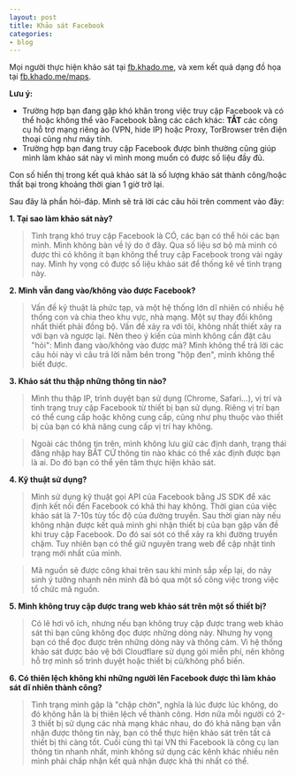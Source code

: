 ```yaml
---
layout: post
title: Khảo sát Facebook
categories:
- blog
---
```


Mọi người thực hiện khảo sát tại [fb.khado.me](https://fb.khado.me), và xem kết quả dạng đồ họa tại [fb.khado.me/maps](https://fb.khado.me/maps).

**Lưu ý:**
  - Trường hợp bạn đang gặp khó khăn trong việc truy cập Facebook và có thể hoặc không thể vào Facebook bằng các cách khác: **TẮT** các công cụ hỗ trợ mạng riêng ảo (VPN, hide IP) hoặc Proxy, TorBrowser trên điện thoại cũng như máy tính.
  - Trường hợp bạn đang truy cập Facebook được bình thường cũng giúp mình làm khảo sát này vì mình mong muốn có được số liệu đầy đủ.

Con số hiển thị trong kết quả khảo sát là số lượng khảo sát thành công/hoặc thất bại trong khoảng thời gian 1 giờ trở lại.

Sau đây là phần hỏi-đáp. Mình sẽ trả lời các câu hỏi trên comment vào đây:

**1. Tại sao làm khảo sát này?**
> Tình trạng khó truy cập Facebook là CÓ, các bạn có thể hỏi các bạn mình. Mình không bàn về lý do ở đây. Qua số liệu sơ bộ mà mình có được thì có không ít bạn không thể truy cập Facebook trong vài ngày nay. Mình hy vọng có được số liệu khảo sát để thống kê về tình trạng này.

**2. Mình vẫn đang vào/không vào được Facebook?**
> Vấn đề kỹ thuật là phức tạp, và một hệ thống lớn dĩ nhiên có nhiều hệ thống con và chia theo khu vực, nhà mạng. Một sự thay đổi không nhất thiết phải đồng bộ. Vấn đề xảy ra với tôi, không nhất thiết xảy ra với bạn và ngược lại. Nên theo ý kiến của mình không cần đặt câu "hỏi": Mình đang vào/không vào được mà? Mình không thể trả lời các câu hỏi này vì câu trả lời nằm bên trong "hộp đen", mình không thể biết được.

**3. Khảo sát thu thập những thông tin nào?**
> Mình thu thập IP, trình duyệt bạn sử dụng (Chrome, Safari...), vị trí và tình trạng truy cập Facebook từ thiết bị bạn sử dụng. Riêng vị trí bạn có thể cung cấp hoặc không cung cấp, cũng như phụ thuộc vào thiết bị của bạn có khả năng cung cấp vị trí hay không.

> Ngoài các thông tin trên, mình không lưu giữ các định danh, trạng thái đăng nhập hay BẤT CỨ thông tin nào khác có thể xác định được bạn là ai. Do đó bạn có thể yên tâm thực hiện khảo sát.

**4. Kỹ thuật sử dụng?**
> Mình sử dụng kỹ thuật gọi API của Facebook bằng JS SDK để xác định kết nối đến Facebook có khả thi hay không. Thời gian của việc khảo sát là 7-10s tùy tốc độ của đường truyền. Sau thời gian này nếu không nhận được kết quả mình ghi nhận thiết bị của bạn gặp vấn đề khi truy cập Facebook. Do đó sai sót có thể xảy ra khi đường truyền chậm. Tuy nhiên bạn có thể giữ nguyên trang web để cập nhật tình trạng mới nhất của mình.

> Mã nguồn sẽ được công khai trên sau khi mình sắp xếp lại, do nảy sinh ý tưởng nhanh nên mình đã bỏ qua một số công việc trong việc tổ chức mã nguồn.

**5. Mình không truy cập được trang web khảo sát trên một số thiết bị?**
> Có lẽ hơi vô ích, nhưng nếu bạn không truy cập được trang web khảo sát thì bạn cũng không đọc được những dòng này. Nhưng hy vọng bạn có thể đọc được trên những dòng này và thông cảm. Vì hệ thống khảo sát được bảo vệ bởi Cloudflare sử dụng gói miễn phí, nên không hỗ trợ mình số trình duyệt hoặc thiết bị cũ/không phổ biến.

**6. Có thiên lệch không khi những người lên Facebook được thì làm khảo sát dĩ nhiên thành công?**
> Tình trạng mình gặp là "chập chờn", nghĩa là lúc được lúc không, do đó không hẳn là bị thiên lệch về thành công. Hơn nữa mỗi người có 2-3 thiết bị sử dụng các nhà mạng khác nhau, do đó khả năng bạn vẫn nhận được thông tin này, bạn có thể thực hiện khảo sát trên tất cả thiết bị thì càng tốt. Cuối cùng thì tại VN thì Facebook là công cụ lan thông tin nhanh nhất, mình không sử dụng các kênh khác nhiều nên mình phải chấp nhận kết quả nhận được khả thi nhất có thể.